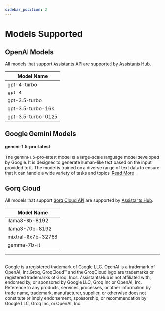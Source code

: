 ```yaml
---
sidebar_position: 2
---
```


# Models Supported

## OpenAI Models

All models that support [Assistants API](https://platform.openai.com/docs/models/overview) are supported by [Assistants Hub](https://assistantshub.ai).

| Model Name |
|------------|
| gpt-4-turbo |
| gpt-4 |
| gpt-3.5-turbo |
| gpt-3.5-turbo-16k |
| gpt-3.5-turbo-0125 |

## Google Gemini Models

#### gemini-1.5-pro-latest

The gemini-1.5-pro-latest model is a large-scale language model developed by Google. It is designed to generate human-like text based on the input provided to it. The model is trained on a diverse range of text data to ensure that it can handle a wide variety of tasks and topics. [Read More](https://blog.google/technology/ai/google-gemini-next-generation-model-february-2024/#sundar-note)

## Gorq Cloud

All models that support [Gorq Cloud API](https://console.groq.com/docs/models) are supported by [Assistants Hub](https://assistantshub.ai).

| Model Name        |
|-------------------|
| llama3-8b-8192    |
| llama3-70b-8192   |
| mixtral-8x7b-32768     |
| gemma-7b-it |

<hr/>
<br/>
Google is a registered trademark of Google LLC. OpenAI is a trademark of OpenAI, Inc.Groq, GroqCloud™ and the GroqCloud logo are trademarks or registered trademarks of Groq, Incs. AssistantsHub is not affiliated with, endorsed by, or sponsored by Google LLC, Groq Inc or OpenAI, Inc. Reference to any products, services, processes, or other information by trade name, trademark, manufacturer, supplier, or otherwise does not constitute or imply endorsement, sponsorship, or recommendation by Google LLC, Groq Inc, or OpenAI, Inc.